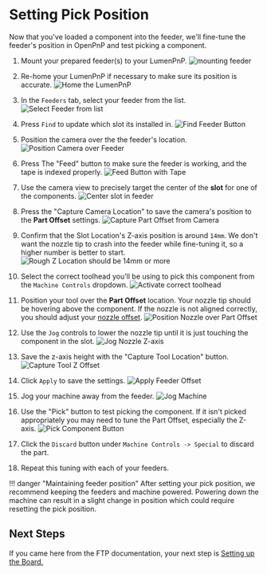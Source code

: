 # Setting Pick Position

Now that you've loaded a component into the feeder, we'll fine-tune the feeder's position in OpenPnP and test picking a component.

1. Mount your prepared feeder(s) to your LumenPnP.
    ![mounting feeder](../4-mounting/img/mounting.gif)

2. Re-home your LumenPnP if necessary to make sure its position is accurate.
    ![Home the LumenPnP](../5-openpnp-setup/img/home-machine.png)

3. In the `Feeders` tab, select your feeder from the list.
    ![Select Feeder from list](img/select-feeder-from-list.png)

4. Press `Find` to update which slot its installed in.
    ![Find Feeder Button](img/find-feeder.png)

5. Position the camera over the the feeder's location.
    ![Position Camera over Feeder](img/position-camera-over-feeder.png)

6. Press The "Feed" button to make sure the feeder is working, and the tape is indexed properly.
    ![Feed Button with Tape](img/feed-button-2.png)

7. Use the camera view to precisely target the center of the **slot** for one of the components.
    ![Center slot in feeder](img/center-component-in-feeder.png)

8. Press the "Capture Camera Location" to save the camera's position to the **Part Offset** settings.
    ![Capture Part Offset from Camera](img/capture-camera-offset.png)

9. Confirm that the Slot Location's Z-axis position is around `14mm`. We don't want the nozzle tip to crash into the feeder while fine-tuning it, so a higher number is better to start.
    ![Rough Z Location should be 14mm or more](img/rough-z-location.png)

10. Select the correct toolhead you'll be using to pick this component from the `Machine Controls` dropdown.
    ![Activate correct toolhead](img/activate-toolhead.png)

11. Position your tool over the **Part Offset** location. Your nozzle tip should be hovering above the component. If the nozzle is not aligned correctly, you should adjust your [nozzle offset](../../openpnp/calibration/6-nozzle-offset/index.md).
    ![Position Nozzle over Part Offset](img/position-nozzle-over-offset.png)

12. Use the `Jog` controls to lower the nozzle tip until it is just touching the component in the slot.
    ![Jog Nozzle Z-axis](img/jog-nozzle-z.png)

13. Save the z-axis height with the "Capture Tool Location" button.
    ![Capture Tool Z Offset](img/capture-tool-z.png)

14. Click `Apply` to save the settings.
    ![Apply Feeder Offset](img/apply-feeder-offset.png)

15. Jog your machine away from the feeder.
    ![Jog Machine](img/jog-machine-away.png)

16. Use the "Pick" button to test picking the component. If it isn't picked appropriately you may need to tune the Part Offset, especially the Z-axis.
    ![Pick Component Button](img/pick-component.png)

17. Click the `Discard` button under `Machine Controls -> Special` to discard the part.

18. Repeat this tuning with each of your feeders.

!!! danger "Maintaining feeder position"
    After setting your pick position, we recommend keeping the feeders and machine powered. Powering down the machine can result in a slight change in position which could require resetting the pick position.

## Next Steps

If you came here from the FTP documentation, your next step is [Setting up the Board.](../../openpnp/ftp/2-setting-up-the-board/index.md)
